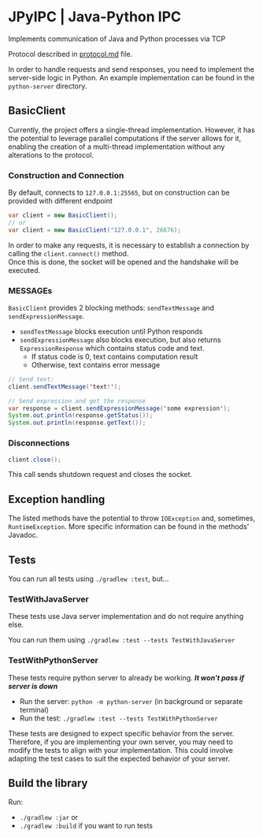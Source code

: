 # JPyIPC | Java-Python IPC

Implements communication of Java and Python processes via TCP

Protocol described in [protocol.md](protocol.md) file.

In order to handle requests and send responses, you need to implement the server-side logic in Python.
An example implementation can be found in the `python-server` directory.

## BasicClient

Currently, the project offers a single-thread implementation.
However, it has the potential to leverage parallel computations
if the server allows for it, enabling the creation of a multi-thread implementation
without any alterations to the protocol.

### Construction and Connection
By default, connects to `127.0.0.1:25565`, but on construction can be provided with different endpoint

```java
var client = new BasicClient();
// or
var client = new BasicClient("127.0.0.1", 26676);
```

In order to make any requests, it is necessary to establish a connection by calling the `client.connect()` method.\
Once this is done, the socket will be opened and the handshake will be executed.

### MESSAGEs

`BasicClient` provides 2 blocking methods: `sendTextMessage` and `sendExpressionMessage`.

 * `sendTextMessage` blocks execution until Python responds
 * `sendExpressionMessage` also blocks execution, but also returns `ExpressionResponse` which contains 
   status code and text.
   * If status code is 0, text contains computation result
   * Otherwise, text contains error message

```java
// Send text:
client.sendTextMessage('text!');

// Send expression and get the response
var response = client.sendExpressionMessage('some expression');
System.out.println(response.getStatus());
System.out.println(response.getText());
```

### Disconnections

```java
client.close();
```

This call sends shutdown request and closes the socket.


## Exception handling
The listed methods have the potential to throw `IOException` and, sometimes, `RuntimeException`.
More specific information can be found in the methods' Javadoc.


## Tests
You can run all tests using `./gradlew :test`, but...

### TestWithJavaServer
These tests use Java server implementation and do not require anything else.

You can run them using `./gradlew :test --tests TestWithJavaServer`

### TestWithPythonServer
These tests require python server to already be working. **_It won't pass if server is down_**

 * Run the server: `python -m python-server` (in background or separate terminal)
 * Run the test: `./gradlew :test --tests TestWithPythonServer`

These tests are designed to expect specific behavior from the server.
Therefore, if you are implementing your own server,
you may need to modify the tests to align with your implementation.
This could involve adapting the test cases to suit the expected behavior of your server.


## Build the library

Run: 
 * `./gradlew :jar` or
 * `./gradlew :build` if you want to run tests
